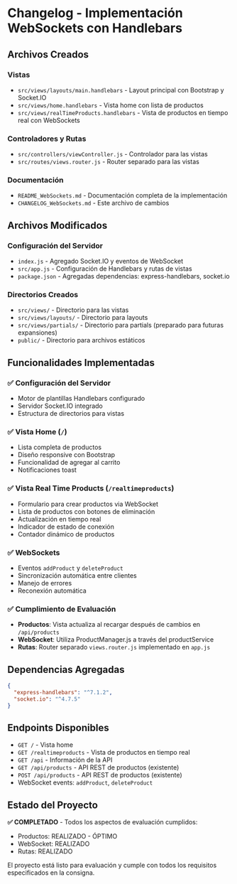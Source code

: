 # Changelog - Implementación WebSockets con Handlebars

## Archivos Creados

### Vistas
- `src/views/layouts/main.handlebars` - Layout principal con Bootstrap y Socket.IO
- `src/views/home.handlebars` - Vista home con lista de productos
- `src/views/realTimeProducts.handlebars` - Vista de productos en tiempo real con WebSockets

### Controladores y Rutas
- `src/controllers/viewController.js` - Controlador para las vistas
- `src/routes/views.router.js` - Router separado para las vistas

### Documentación
- `README_WebSockets.md` - Documentación completa de la implementación
- `CHANGELOG_WebSockets.md` - Este archivo de cambios

## Archivos Modificados

### Configuración del Servidor
- `index.js` - Agregado Socket.IO y eventos de WebSocket
- `src/app.js` - Configuración de Handlebars y rutas de vistas
- `package.json` - Agregadas dependencias: express-handlebars, socket.io

### Directorios Creados
- `src/views/` - Directorio para las vistas
- `src/views/layouts/` - Directorio para layouts
- `src/views/partials/` - Directorio para partials (preparado para futuras expansiones)
- `public/` - Directorio para archivos estáticos

## Funcionalidades Implementadas

### ✅ Configuración del Servidor
- Motor de plantillas Handlebars configurado
- Servidor Socket.IO integrado
- Estructura de directorios para vistas

### ✅ Vista Home (`/`)
- Lista completa de productos
- Diseño responsive con Bootstrap
- Funcionalidad de agregar al carrito
- Notificaciones toast

### ✅ Vista Real Time Products (`/realtimeproducts`)
- Formulario para crear productos via WebSocket
- Lista de productos con botones de eliminación
- Actualización en tiempo real
- Indicador de estado de conexión
- Contador dinámico de productos

### ✅ WebSockets
- Eventos `addProduct` y `deleteProduct`
- Sincronización automática entre clientes
- Manejo de errores
- Reconexión automática

### ✅ Cumplimiento de Evaluación
- **Productos**: Vista actualiza al recargar después de cambios en `/api/products`
- **WebSocket**: Utiliza ProductManager.js a través del productService
- **Rutas**: Router separado `views.router.js` implementado en `app.js`

## Dependencias Agregadas

```json
{
  "express-handlebars": "^7.1.2",
  "socket.io": "^4.7.5"
}
```

## Endpoints Disponibles

- `GET /` - Vista home
- `GET /realtimeproducts` - Vista de productos en tiempo real
- `GET /api` - Información de la API
- `GET /api/products` - API REST de productos (existente)
- `POST /api/products` - API REST de productos (existente)
- WebSocket events: `addProduct`, `deleteProduct`

## Estado del Proyecto

**✅ COMPLETADO** - Todos los aspectos de evaluación cumplidos:
- Productos: REALIZADO - ÓPTIMO
- WebSocket: REALIZADO  
- Rutas: REALIZADO

El proyecto está listo para evaluación y cumple con todos los requisitos especificados en la consigna.
